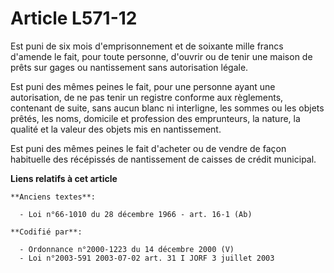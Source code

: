 # Article L571-12

Est puni de six mois d'emprisonnement et de soixante mille francs d'amende le fait, pour toute personne, d'ouvrir ou de tenir
une maison de prêts sur gages ou nantissement sans autorisation légale.

Est puni des mêmes peines le fait, pour une personne ayant une autorisation, de ne pas tenir un registre conforme aux
règlements, contenant de suite, sans aucun blanc ni interligne, les sommes ou les objets prêtés, les noms, domicile et
profession des emprunteurs, la nature, la qualité et la valeur des objets mis en nantissement.

Est puni des mêmes peines le fait d'acheter ou de vendre de façon habituelle des récépissés de nantissement de caisses de
crédit municipal.

**Liens relatifs à cet article**

	**Anciens textes**:

	  - Loi n°66-1010 du 28 décembre 1966 - art. 16-1 (Ab)

	**Codifié par**:

	  - Ordonnance n°2000-1223 du 14 décembre 2000 (V)
	  - Loi n°2003-591 2003-07-02 art. 31 I JORF 3 juillet 2003
